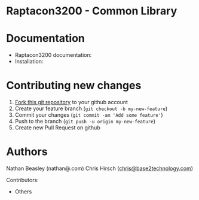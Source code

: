 Raptacon3200 - Common Library
==============================================

Documentation
=============

* Raptacon3200 documentation: 
* Installation: 

Contributing new changes
========================

1. [Fork this git repository](https://github.com/raptacon...) to your github account
2. Create your feature branch (`git checkout -b my-new-feature`)
3. Commit your changes (`git commit -am 'Add some feature'`)
4. Push to the branch (`git push -u origin my-new-feature`)
5. Create new Pull Request on github


Authors
=======

Nathan Beasley (nathan@.com)
Chris Hirsch (chris@base2technology.com)

Contributors:

* Others
